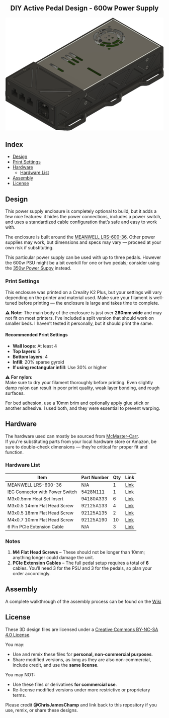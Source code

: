 <h2 align="center">DIY Active Pedal Design - 600w Power Supply</h2>

<div align="center">
  <img width="800" alt="Header" src="https://github.com/chrisjameschamp/DIY-Active-Pedal-Design/blob/main/Design%20Files/600w%20Power%20Supply/Images/Champ_600w_PowerSupply_V1.png">
</div>

## Index

- [Design](#design)
- [Print Settings](#print-settings)
- [Hardware](#hardware)
  - [Hardware List](#hardware-list)
- [Assembly](#assembly)
- [License](#license)

## Design

This power supply enclosure is completely optional to build, but it adds a few nice features: it hides the power connections, includes a power switch, and uses a standardized cable configuration that’s safe and easy to work with.

The enclosure is built around the [MEANWELL LRS-600-36](https://www.omc-stepperonline.com/lrs-600-36-mean-well-597-6w-36vdc-16-6a-115-230vac-enclosed-switching-power-supply-lrs-600-36). Other power supplies may work, but dimensions and specs may vary — proceed at your own risk if substituting.

This particular power supply can be used with up to three pedals.  However the 600w PSU might be a bit overkill for one or two pedals; consider using the [350w Power Suppy](https://github.com/chrisjameschamp/DIY-Active-Pedal-Design/tree/main/Design%20Files/350w%20Power%20Supply) instead.

### Print Settings

This enclosure was printed on a Creality K2 Plus, but your settings will vary depending on the printer and material used. Make sure your filament is well-tuned before printing — the enclosure is large and takes time to complete.

**⚠️ Note:** The main body of the enclosure is just over **280mm wide** and may not fit on most printers. I’ve included a split version that should work on smaller beds. I haven’t tested it personally, but it should print the same.

#### Recommended Print Settings

- **Wall loops**: At least 4
- **Top layers**: 5
- **Bottom layers**: 4
- **Infill**: 20% sparse gyroid
- **If using rectangular infill**: Use 30% or higher

⚠️ **For nylon:**  
Make sure to dry your filament thoroughly before printing. Even slightly damp nylon can result in poor print quality, weak layer bonding, and rough surfaces.

For bed adhesion, use a 10mm brim and optionally apply glue stick or another adhesive. I used both, and they were essential to prevent warping.

## Hardware

The hardware used can mostly be sourced from [McMaster-Carr](https://www.mcmaster.com/).  
If you're substituting parts from your local hardware store or Amazon, be sure to double-check dimensions — they’re critical for proper fit and function.

### Hardware List

| **Item**                        | **Part Number** | **Qty** | **Link** |
|---------------------------------|-----------------|---------|----------|
| MEANWELL LRS-600-36             | N/A             | 1       | [Link](https://www.omc-stepperonline.com/lrs-600-36-mean-well-597-6w-36vdc-16-6a-115-230vac-enclosed-switching-power-supply-lrs-600-36) |
| IEC Connector with Power Switch | 5428N111        | 1       | [Link](https://www.mcmaster.com/5428N111/) |
| M3x0.5mm Heat Set Insert        | 94180A333       | 6       | [Link](https://www.mcmaster.com/94180a333/) |
| M3x0.5 14mm Flat Head Screw     | 92125A133       | 4       | [Link](https://www.mcmaster.com/92125A133/) |
| M3x0.5 18mm Flat Head Screw     | 92125A135       | 2       | [Link](https://www.mcmaster.com/92125A135/) |
| M4x0.7 10mm Flat Head Screw     | 92125A190       | 10      | [Link](https://www.mcmaster.com/92125A190/) |
| 6 Pin PCIe Extension Cable      | N/A             | 3       | [Link](https://a.co/d/cVutRBN) |

### Notes

1. **M4 Flat Head Screws** – These should not be longer than 10mm; anything longer could damage the unit.
2. **PCIe Extension Cables** – The full pedal setup requires a total of **6** cables. You’ll need 3 for the PSU and 3 for the pedals, so plan your order accordingly.

## Assembly

A complete walkthrough of the assembly process can be found on the [Wiki](https://github.com/chrisjameschamp/DIY-Active-Pedal-Design/wiki/3-%E2%80%90-PSU-Assembly)

## License

These 3D design files are licensed under a [Creative Commons BY-NC-SA 4.0 License](https://creativecommons.org/licenses/by-nc-sa/4.0/).

You may:
- Use and remix these files for **personal, non-commercial purposes**.
- Share modified versions, as long as they are also non-commercial, include credit, and use the **same license**.

You may NOT:
- Use these files or derivatives **for commercial use**.
- Re-license modified versions under more restrictive or proprietary terms.

Please credit **@ChrisJamesChamp** and link back to this repository if you use, remix, or share these designs.
